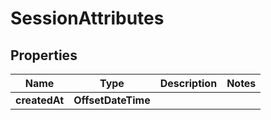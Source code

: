 

# SessionAttributes


## Properties

| Name | Type | Description | Notes |
|------------ | ------------- | ------------- | -------------|
|**createdAt** | **OffsetDateTime** |  |  |



